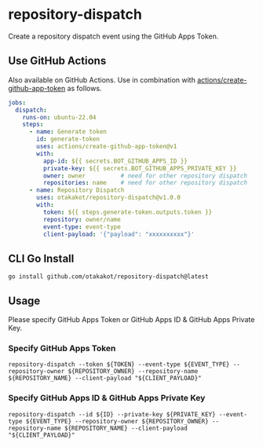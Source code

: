 # repository-dispatch

Create a repository dispatch event using the GitHub Apps Token.

## Use GitHub Actions

Also available on GitHub Actions.
Use in combination with [actions/create-github-app-token](https://github.com/marketplace/actions/create-github-app-token) as follows.

```yaml
jobs:
  dispatch:
    runs-on: ubuntu-22.04
    steps:
      - name: Generate token
        id: generate-token
        uses: actions/create-github-app-token@v1
        with:
          app-id: ${{ secrets.BOT_GITHUB_APPS_ID }}
          private-key: ${{ secrets.BOT_GITHUB_APPS_PRIVATE_KEY }}
          owner: owner          # need for other repository dispatch
          repositories: name    # need for other repository dispatch
      - name: Repository Dispatch
        uses: otakakot/repository-dispatch@v1.0.0
        with:
          token: ${{ steps.generate-token.outputs.token }}
          repository: owner/name
          event-type: event-type
          client-payload: '{"payload": "xxxxxxxxxx"}'
```

## CLI Go Install

```shell
go install github.com/otakakot/repository-dispatch@latest
```

## Usage

Please specify GitHub Apps Token or GitHub Apps ID & GitHub Apps Private Key.

### Specify GitHub Apps Token

```shell
repository-dispatch --token ${TOKEN} --event-type ${EVENT_TYPE} --repository-owner ${REPOSITORY_OWNER} --repository-name ${REPOSITORY_NAME} --client-payload "${CLIENT_PAYLOAD}"
```

### Specify GitHub Apps ID & GitHub Apps Private Key

```shell
repository-dispatch --id ${ID} --private-key ${PRIVATE_KEY} --event-type ${EVENT_TYPE} --repository-owner ${REPOSITORY_OWNER} --repository-name ${REPOSITORY_NAME} --client-payload "${CLIENT_PAYLOAD}"
```
